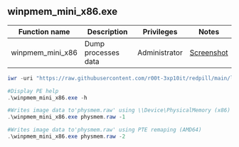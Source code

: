 ## winpmem_mini_x86.exe

|Function name|Description|Privileges|Notes|
|---|---|---|---|
|winpmem_mini_x86|Dump processes data|Administrator|[Screenshot](https://raw.githubusercontent.com/r00t-3xp10it/redpill/main/lib/Ams1-Bypass/AMSBP.png)|

```powershell
iwr -uri "https://raw.githubusercontent.com/r00t-3xp10it/redpill/main/lib/Winpmem-mini/winpmem_mini_x86.exe" -OutFile "winpmem_mini_x86.exe"
```

```powershell
#Display PE help
.\winpmem_mini_x86.exe -h

#Writes image data to'physmem.raw' using \\Device\PhysicalMemory (x86)
.\winpmem_mini_x86.exe physmem.raw -1

#Writes image data to'physmem.raw' using PTE remaping (AMD64)
.\winpmem_mini_x86.exe physmem.raw -2
```
